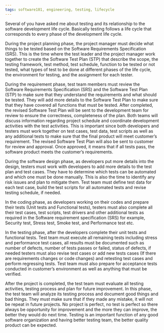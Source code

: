 ```yaml
---
tags: software101, engineering, testing, lifecycle
---
```


Several of you have asked me about testing and its relationship to the software development life cycle. Basically testing follows a life cycle that corresponds to every phase of the development life cycle.

During the project planning phase, the project manager must decide what things to be tested based on the Software Requirements Specification (SRS). This is the time where the test leader and the project manager work together to create the Software Test Plan (STP) that describe the scope, the testing framework, test method, test schedule, function to be tested or not tested, what types of test to be done at different phases of the life cycle, the environment for testing, and the assignment for each tester.

During the requirement phase, test team members must review the Software Requirements Specification (SRS) and the Software Test Plan (STP) to make sure that they understand the requirements and what should be tested. They will add more details to the Software Test Plan to make sure that they have covered all functions that must be tested. After completed, the revised Software Test Plan will be sent to the development team for review to ensure the correctness, completeness of the plan. Both teams will discuss information regarding project schedule and coordinate development activities with the test activities. This is important since both developers and testers must work together on test cases, test data, test scripts as well as any additional tests to make sure that the final product will meet customer’s requirement. The revised Software Test Plan will also be sent to customer for review and approval. Once approved, it means that if all tests pass, the software product meets the customer’s requirements.

During the software design phase, as developers put more details into the design, testers must work with developers to add more details to the test plan and test cases. They have to determine which tests can be automated and which one must be done manually. This is also the time to identify any risk issues and plan to mitigate them. Test team must define test data for each test case, build the test scripts for all automated tests and revise testing schedule, if needed.

In the coding phase, as developers working on their codes and prepare their tests (Unit tests and Functional tests), testers must also complete all their test cases, test scripts, test drivers and other additional tests as required in the Software requirement specification (SRS) for example, Security test, Stress test, Smoke test, and Performance test etc.

In the testing phase, after the developers complete their unit tests and functional tests. Test team must execute all remaining tests including stress and performance test cases, all results must be documented such as number of defects, number of tests passes or failed, status of defects, if needed testers must also revise test cases or add new tests cases (If there are requirements changes or code changes) and retesting test cases and perform regressing tests. Test team must also prepare for acceptance tests conducted in customer’s environment as well as anything that must be verified.

After the project is completed, the test team must evaluate all testing activities, testing process and plan for future improvement. In this phase, the test team will analyze its testing process and document good things and bad things. They must make sure that if they made any mistake, it will not be repeat in future projects. No project is perfect, no test is perfect so there always be opportunity for improvement and the more they can improve, the better they would do next time. Testing is an important function of any good software organization and having better testing team, the better quality product can be expected.
